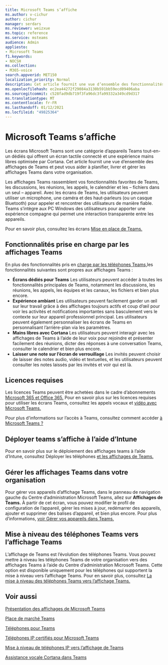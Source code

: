 ```yaml
---
title: Microsoft Teams s’affiche
ms.author: v-cichur
author: cichur
manager: serdars
ms.reviewer: weizxue
ms.topic: reference
ms.service: msteams
audience: Admin
appliesto:
- Microsoft Teams
f1.keywords:
- NOCSH
ms.collection:
- M365-voice
search.appverid: MET150
localization_priority: Normal
description: Cet article fournit une vue d’ensemble des fonctionnalités qui sont pris en charge par les affichages Microsoft Teams.
ms.openlocfilehash: ec2ea44272f29084a3130b591bb59ecd09406aba
ms.sourcegitcommit: c528fad9db719f3fa96dc3fa99332a349cd9d317
ms.translationtype: MT
ms.contentlocale: fr-FR
ms.lasthandoff: 01/12/2021
ms.locfileid: "49825364"
---
```

# <a name="microsoft-teams-displays"></a>Microsoft Teams s’affiche

Les écrans Microsoft Teams sont une catégorie d’appareils Teams tout-en-un dédiés qui offrent un écran tactile connecté et une expérience mains libres optimisée par Cortana. Cet article fournit une vue d’ensemble des affichages de Teams et peut vous aider à planifier, livrer et gérer les affichages Teams dans votre organisation.

Les affichages Teams rassemblent vos fonctionnalités favorites de Teams, les discussions, les réunions, les appels, le calendrier et les &ndash; fichiers dans un seul &ndash; appareil. Avec les écrans de Teams, les utilisateurs peuvent utiliser un microphone, une caméra et des haut-parleurs (ou un casque Bluetooth) pour appeler et rencontrer des utilisateurs de manière fiable. Teams s’intègre aux PC Windows des utilisateurs pour apporter une expérience compagne qui permet une interaction transparente entre les appareils.

Pour en savoir plus, consultez les écrans [Mise en place de Teams.](https://support.microsoft.com/office/get-started-with-teams-displays-ff299825-7f13-4528-96c2-1d3437e6d4e6)

## <a name="features-supported-by-teams-displays"></a>Fonctionnalités prise en charge par les affichages Teams

En plus des fonctionnalités pris en [charge par les téléphones Teams,](phones-for-teams.md#features-supported-by-teams-phones)les fonctionnalités suivantes sont propres aux affichages Teams :

- **Écrans dédiés pour Teams** Les utilisateurs peuvent accéder à toutes les fonctionnalités principales de Teams, notamment les discussions, les réunions, les appels, les équipes et les canaux, les fichiers et bien plus encore.
- **Expérience ambiant** Les utilisateurs peuvent facilement garder un œil sur leur travail grâce à des affichages toujours actifs et coup d’œil pour voir les activités et notifications importantes sans basculement vers le contexte sur leur appareil professionnel principal. Les utilisateurs peuvent également personnaliser les écrans de Teams en personnalisant l’arrière-plan via les paramètres.
- **Mains libres avec Cortana** Les utilisateurs peuvent interagir avec les affichages de Teams à l’aide de leur voix pour rejoindre et présenter facilement des réunions, dicter des réponses à une conversation Teams, consulter le calendrier et bien plus encore.
- **Laisser une note sur l’écran de verrouillage** Les invités peuvent choisir de laisser des notes audio, vidéo et textuelles, et les utilisateurs peuvent consulter les notes laissés par les invités et voir qui est là.  

## <a name="required-licenses"></a>Licences requises

Les licences Teams peuvent être achetées dans le cadre d’abonnements [Microsoft 365 et Office 365.](https://docs.microsoft.com/office365/servicedescriptions/teams-service-description) Pour en savoir plus sur les licences requises pour utiliser les écrans Teams, consultez les appels vocaux et [vidéo avec Microsoft Teams.](https://products.office.com/microsoft-teams/voice-calling)

Pour plus d’informations sur l’accès à Teams, consultez comment accéder [à Microsoft Teams ?](https://support.office.com/article/fc7f1634-abd3-4f26-a597-9df16e4ca65b)

## <a name="deploy-teams-displays-using-intune"></a>Déployer teams s’affiche à l’aide d’Intune

Pour en savoir plus sur le déploiement des affichages teams à l’aide d’Intune, consultez Déployer les téléphones [et les affichages de Teams.](phones-displays-deploy.md)

## <a name="manage-teams-displays-in-your-organization"></a>Gérer les affichages Teams dans votre organisation

Pour gérer vos appareils d’affichage Teams, dans le panneau de navigation gauche du Centre d’administration Microsoft Teams, allez sur **Affichages de Teams.** À partir de cet écran, vous pouvez modifier le profil de configuration de l’appareil, gérer les mises à jour, redémarrer des appareils, ajouter et supprimer des balises d’appareil, et bien plus encore. Pour plus d’informations, [voir Gérer vos appareils dans Teams.](device-management.md)

## <a name="upgrade-teams-phones-to-teams-displays"></a>Mise à niveau des téléphones Teams vers l’affichage Teams

L’affichage de Teams est l’évolution des téléphones Teams. Vous pouvez mettre à niveau les téléphones Teams de votre organisation vers des affichages Teams à l’aide du Centre d’administration Microsoft Teams. Cette option est disponible uniquement pour les téléphones qui supportent la mise à niveau vers l’affichage Teams. Pour en savoir plus, consultez [La mise à niveau des téléphones Teams vers l’affichage Teams.](upgrade-phones-to-displays.md)

## <a name="see-also"></a>Voir aussi

[Présentation des affichages de Microsoft Teams](https://techcommunity.microsoft.com/t5/microsoft-teams-blog/introducing-microsoft-teams-displays/ba-p/1505437)

[Place de marché Teams](https://office.com/teamsdevices)

[Téléphones pour Teams](phones-for-teams.md)

[Téléphones IP certifiés pour Microsoft Teams](teams-ip-phones.md)

[Mise à niveau de téléphones IP vers l’affichage de Teams](upgrade-phones-to-displays.md)

[Assistance vocale Cortana dans Teams](https://docs.microsoft.com/MicrosoftTeams/cortana-in-teams)
